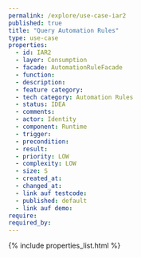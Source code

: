 ```yaml
---
permalink: /explore/use-case-iar2
published: true
title: "Query Automation Rules"
type: use-case
properties:
  - id: IAR2
  - layer: Consumption
  - facade: AutomationRuleFacade
  - function:
  - description:
  - feature category:
  - tech category: Automation Rules
  - status: IDEA
  - comments:
  - actor: Identity
  - component: Runtime
  - trigger:
  - precondition:
  - result:
  - priority: LOW
  - complexity: LOW
  - size: S
  - created_at:
  - changed_at:
  - link auf testcode:
  - published: default
  - link auf demo:
require:
required_by:
---
```

{% include properties_list.html %}
